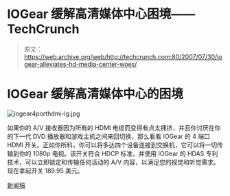 # IOGear 缓解高清媒体中心困境——TechCrunch

> 原文：<https://web.archive.org/web/http://techcrunch.com:80/2007/07/30/iogear-alleviates-hd-media-center-woes/>

# IOGear 缓解高清媒体中心的困境

![iogear4porthdmi-lg.jpg](img/cee6c225c21ff88f361d23309a763d24.png)

如果你的 A/V 接收器因为所有的 HDMI 电缆而变得有点太拥挤，并且你讨厌在你的下一代 DVD 播放器和游戏主机之间来回切换，那么看看 IOGear 的 4 端口 HDMI 开关。正如你所料，你可以将多达四个设备连接到交换机，它可以将一切传输到你的 1080p 电视。该开关符合 HDCP 标准，并使用 IOGear 的 HDAS 专利技术，可以立即锁定和传输任何活动的 A/V 内容，以满足您的视觉和听觉需求。现在拿起开关 189.95 美元。

[新闻稿](https://web.archive.org/web/20201020062118/http://www.prnewswire.com/cgi-bin/stories.pl?ACCT=109&STORY=/www/story/07-30-2007/0004634914&EDATE=)